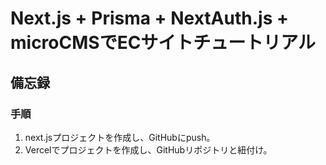 # Next.js + Prisma + NextAuth.js + microCMSでECサイトチュートリアル
## 備忘録
### 手順
1. next.jsプロジェクトを作成し、GitHubにpush。
2. Vercelでプロジェクトを作成し、GitHubリポジトリと紐付け。